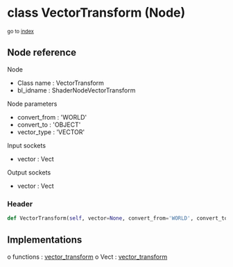 # class VectorTransform (Node)

<sub>go to [index](/docs/index.md)</sub>

## Node reference

Node
 - Class name : VectorTransform
 - bl_idname : ShaderNodeVectorTransform

Node parameters
 - convert_from : 'WORLD'
 - convert_to : 'OBJECT'
 - vector_type : 'VECTOR'

Input sockets
 - vector : Vect

Output sockets
 - vector : Vect

### Header

``` python
def VectorTransform(self, vector=None, convert_from='WORLD', convert_to='OBJECT', vector_type='VECTOR', node_label=None, node_color=None):
```

## Implementations

o functions : [vector_transform](/docs/Shader_classes/vector_transform.md)
o Vect : [vector_transform](/docs/Shader_classes/vector_transform.md) 

